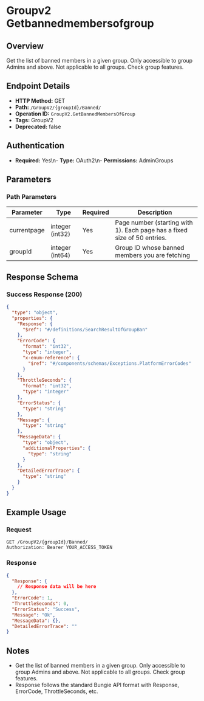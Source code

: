 # Groupv2 Getbannedmembersofgroup

## Overview
Get the list of banned members in a given group. Only accessible to group Admins and above. Not applicable to all groups. Check group features.

## Endpoint Details
- **HTTP Method:** GET
- **Path:** `/GroupV2/{groupId}/Banned/`
- **Operation ID:** `GroupV2.GetBannedMembersOfGroup`
- **Tags:** GroupV2
- **Deprecated:** false

## Authentication
- **Required:** Yes\n- **Type:** OAuth2\n- **Permissions:** AdminGroups

## Parameters

### Path Parameters
| Parameter | Type | Required | Description |
|-----------|------|----------|-------------|
| currentpage | integer (int32) | Yes | Page number (starting with 1). Each page has a fixed size of 50 entries. |
| groupId | integer (int64) | Yes | Group ID whose banned members you are fetching |


## Response Schema

### Success Response (200)
```json
{
  "type": "object",
  "properties": {
    "Response": {
      "$ref": "#/definitions/SearchResultOfGroupBan"
    },
    "ErrorCode": {
      "format": "int32",
      "type": "integer",
      "x-enum-reference": {
        "$ref": "#/components/schemas/Exceptions.PlatformErrorCodes"
      }
    },
    "ThrottleSeconds": {
      "format": "int32",
      "type": "integer"
    },
    "ErrorStatus": {
      "type": "string"
    },
    "Message": {
      "type": "string"
    },
    "MessageData": {
      "type": "object",
      "additionalProperties": {
        "type": "string"
      }
    },
    "DetailedErrorTrace": {
      "type": "string"
    }
  }
}
```


## Example Usage

### Request
```http
GET /GroupV2/{groupId}/Banned/
Authorization: Bearer YOUR_ACCESS_TOKEN
```

### Response
```json
{
  "Response": {
    // Response data will be here
  },
  "ErrorCode": 1,
  "ThrottleSeconds": 0,
  "ErrorStatus": "Success",
  "Message": "Ok",
  "MessageData": {},
  "DetailedErrorTrace": ""
}
```

## Notes
- Get the list of banned members in a given group. Only accessible to group Admins and above. Not applicable to all groups. Check group features.
- Response follows the standard Bungie API format with Response, ErrorCode, ThrottleSeconds, etc.

